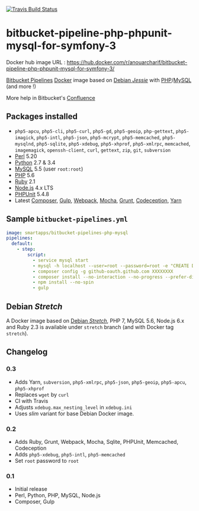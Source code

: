 [![Travis Build Status](https://travis-ci.org/anouarcharif/bitbucket-pipeline-php-phpunit-mysql-for-symfony-3.svg?branch=master&1)](https://travis-ci.org/anouarcharif/bitbucket-pipeline-php-phpunit-mysql-for-symfony-3)

# bitbucket-pipeline-php-phpunit-mysql-for-symfony-3
Docker hub image URL : https://hub.docker.com/r/anouarcharif/bitbucket-pipeline-php-phpunit-mysql-for-symfony-3/

[Bitbucket Pipelines](https://bitbucket.org/product/features/pipelines) [Docker](https://www.docker.com/) image based on [Debian _Jessie_](https://www.debian.org/releases/jessie/) with [PHP](http://php.net/)/[MySQL](https://www.mysql.com) (and more !)

More help in Bitbucket's [Confluence](https://confluence.atlassian.com/bitbucket/bitbucket-pipelines-beta-792496469.html)

## Packages installed

 - `php5-apcu`, `php5-cli`, `php5-curl`, `php5-gd`, `php5-geoip`, `php-gettext`, `php5-imagick`, `php5-intl`, `php5-json`, `php5-mcrypt`, `php5-memcached`, `php5-mysqlnd`, `php5-sqlite`, `php5-xdebug`, `php5-xhprof`, `php5-xmlrpc`, `memcached`, `imagemagick`, `openssh-client`, `curl`, `gettext`, `zip`, `git`, `subversion`
 - [Perl](https://www.perl.org/) 5.20
 - [Python](https://www.python.org/) 2.7 & 3.4
 - [MySQL](https://www.mysql.com/) 5.5 (user `root:root`)
 - [PHP](http://www.php.net/) 5.6
 - [Ruby](https://www.ruby-lang.org/) 2.1
 - [Node.js](https://nodejs.org/) 4.x LTS
 - [PHPUnit](https://phpunit.de/) 5.4.8
 - Latest [Composer](https://getcomposer.org/), [Gulp](http://gulpjs.com/), [Webpack](https://webpack.github.io/), [Mocha](https://mochajs.org/), [Grunt](http://gruntjs.com/), [Codeception](https://codeception.com/), [Yarn](https://yarnpkg.com/)

## Sample `bitbucket-pipelines.yml`

```YAML
image: smartapps/bitbucket-pipelines-php-mysql
pipelines:
  default:
    - step:
        script:
          - service mysql start
          - mysql -h localhost --user=root --password=root -e "CREATE DATABASE test;"
          - composer config -g github-oauth.github.com XXXXXXXX
          - composer install --no-interaction --no-progress --prefer-dist
          - npm install --no-spin
          - gulp
```

## Debian _Stretch_

A Docker image based on [Debian _Stretch_](https://www.debian.org/releases/stretch/), PHP 7, MySQL 5.6, Node.js 6.x and Ruby 2.3 is available under `stretch` branch (and with Docker tag `stretch`).

## Changelog

### 0.3

 - Adds Yarn, `subversion`, `php5-xmlrpc`, `php5-json`, `php5-geoip`, `php5-apcu`, `php5-xhprof`
 - Replaces `wget` by `curl`
 - CI with Travis
 - Adjusts `xdebug.max_nesting_level` in `xdebug.ini`
 - Uses *slim* variant for base Debian Docker image.

### 0.2

 - Adds Ruby, Grunt, Webpack, Mocha, Sqlite, PHPUnit, Memcached, Codeception
 - Adds `php5-xdebug`, `php5-intl`, `php5-memcached`
 - Set `root` password to `root`

### 0.1

 - Initial release
 - Perl, Python, PHP, MySQL, Node.js
 - Composer, Gulp
